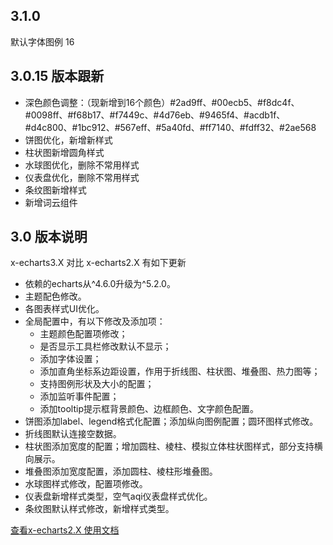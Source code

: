 <!--
 * @Author: XieGao
 * @Date: 2022-03-11 09:11:00
 * @LastEditors  : XieGao
 * @LastEditTime : 2022-03-11 10:10:00
 * @Description: 
 -->

## 3.1.0
默认字体图例  16
## 3.0.15 版本跟新
- 深色颜色调整：（现新增到16个颜色）#2ad9ff、#00ecb5、#f8dc4f、#0098ff、#f68b17、#f7449c、#4d76eb、#9465f4、#acdb1f、#d4c800、#1bc912、#567eff、#5a40fd、#ff7140、#fdff32、#2ae568
- 饼图优化，新增新样式
- 柱状图新增圆角样式
- 水球图优化，删除不常用样式
- 仪表盘优化，删除不常用样式
- 条纹图新增样式
- 新增词云组件

## 3.0 版本说明
x-echarts3.X 对比 x-echarts2.X 有如下更新
 - 依赖的echarts从^4.6.0升级为^5.2.0。
 - 主题配色修改。
 - 各图表样式UI优化。
 - 全局配置中，有以下修改及添加项：
   - 主题颜色配置项修改；
   - 是否显示工具栏修改默认不显示；
   - 添加字体设置；
   - 添加直角坐标系边距设置，作用于折线图、柱状图、堆叠图、热力图等；
   - 支持图例形状及大小的配置；
   - 添加监听事件配置；
   - 添加tooltip提示框背景颜色、边框颜色、文字颜色配置。
 - 饼图添加label、legend格式化配置；添加纵向图例配置；圆环图样式修改。
 - 折线图默认连接空数据。
 - 柱状图添加宽度的配置；增加圆柱、棱柱、模拟立体柱状图样式，部分支持横向展示。
 - 堆叠图添加宽度配置，添加圆柱、棱柱形堆叠图。
 - 水球图样式修改，配置项修改。
 - 仪表盘新增样式类型，空气aqi仪表盘样式优化。
 - 条纹图默认样式修改，新增样式类型。




[查看x-echarts2.X 使用文档](http://www.bovosz.com/uidemo/index.html#/intro)